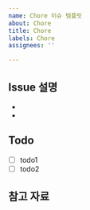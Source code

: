```yaml
---
name: Chore 이슈 템플릿
about: Chore
title: Chore
labels: Chore
assignees: ''

---
```


## Issue 설명
-
-

## Todo
- [ ]  todo1
- [ ]  todo2

## 참고 자료

